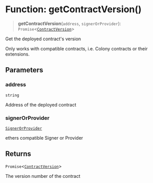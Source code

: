# Function: getContractVersion()

> **getContractVersion**(`address`, `signerOrProvider`): `Promise`\<[`ContractVersion`](../type-aliases/ContractVersion.md)\>

Get the deployed contract's version

Only works with compatible contracts, i.e. Colony contracts or their extensions.

## Parameters

### address

`string`

Address of the deployed contract

### signerOrProvider

[`SignerOrProvider`](../type-aliases/SignerOrProvider.md)

ethers compatible Signer or Provider

## Returns

`Promise`\<[`ContractVersion`](../type-aliases/ContractVersion.md)\>

The version number of the contract
